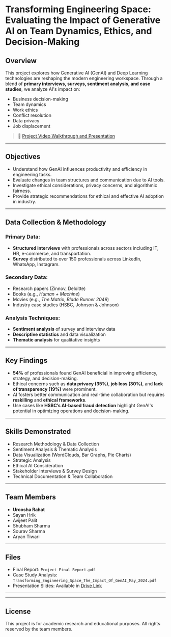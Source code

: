 # Transforming Engineering Space: Evaluating the Impact of Generative AI on Team Dynamics, Ethics, and Decision-Making

## Overview
This project explores how Generative AI (GenAI) and Deep Learning technologies are reshaping the modern engineering workspace. Through a blend of **primary interviews, surveys, sentiment analysis, and case studies**, we analyze AI's impact on:
- Business decision-making
- Team dynamics
- Work ethics
- Conflict resolution
- Data privacy
- Job displacement

> 📂 [Project Video Walkthrough and Presentation](https://drive.google.com/drive/folders/1Oe4UExChGXAhSuCg6Vc6bnfbDVNwixgh)

---

## Objectives
- Understand how GenAI influences productivity and efficiency in engineering tasks.
- Evaluate changes in team structures and communication due to AI tools.
- Investigate ethical considerations, privacy concerns, and algorithmic fairness.
- Provide strategic recommendations for ethical and effective AI adoption in industry.

---

## Data Collection & Methodology

### Primary Data:
- **Structured interviews** with professionals across sectors including IT, HR, e-commerce, and transportation.
- **Survey** distributed to over 150 professionals across LinkedIn, WhatsApp, Instagram.

### Secondary Data:
- Research papers (Zinnov, Deloitte)
- Books (e.g., *Human + Machine*)
- Movies (e.g., *The Matrix*, *Blade Runner 2049*)
- Industry case studies (HSBC, Johnson & Johnson)

### Analysis Techniques:
- **Sentiment analysis** of survey and interview data
- **Descriptive statistics** and data visualization
- **Thematic analysis** for qualitative insights

---

## Key Findings

- **54%** of professionals found GenAI beneficial in improving efficiency, strategy, and decision-making.
- Ethical concerns such as **data privacy (35%)**, **job loss (30%)**, and **lack of transparency (19%)** were prominent.
- AI fosters better communication and real-time collaboration but requires **reskilling** and **ethical frameworks**.
- Use cases like **HSBC’s AI-based fraud detection** highlight GenAI's potential in optimizing operations and decision-making.

---

## Skills Demonstrated
- Research Methodology & Data Collection
- Sentiment Analysis & Thematic Analysis
- Data Visualization (WordClouds, Bar Graphs, Pie Charts)
- Strategic Analysis
- Ethical AI Consideration
- Stakeholder Interviews & Survey Design
- Technical Documentation & Team Collaboration

---

## Team Members
- **Uroosha Rahat**
- Sayan Hrik
- Avijeet Palit
- Shubham Sharma
- Sourav Sharma
- Aryan Tiwari

---

## Files
- Final Report: `Project Final Report.pdf`
- Case Study Analysis: `Transforming_Engineering_Space_The_Impact_Of_GenAI_May_2024.pdf`
- Presentation Slides: Available in [Drive Link](https://drive.google.com/drive/folders/1Oe4UExChGXAhSuCg6Vc6bnfbDVNwixgh)

---


---

## License
This project is for academic research and educational purposes. All rights reserved by the team members.
